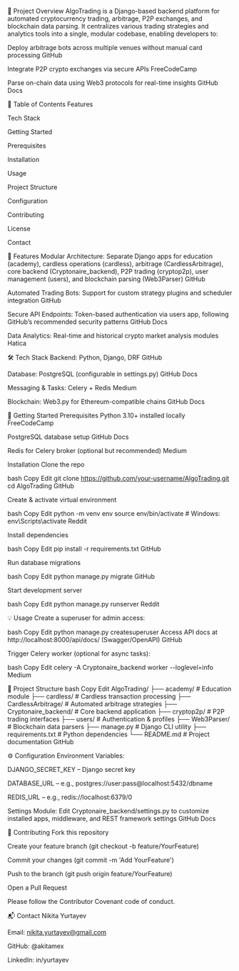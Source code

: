 🚀 Project Overview
AlgoTrading is a Django-based backend platform for automated cryptocurrency trading, arbitrage, P2P exchanges, and blockchain data parsing. It centralizes various trading strategies and analytics tools into a single, modular codebase, enabling developers to:

Deploy arbitrage bots across multiple venues without manual card processing 
GitHub

Integrate P2P crypto exchanges via secure APIs 
FreeCodeCamp

Parse on-chain data using Web3 protocols for real-time insights 
GitHub Docs

📑 Table of Contents
Features

Tech Stack

Getting Started

Prerequisites

Installation

Usage

Project Structure

Configuration

Contributing

License

Contact

🌟 Features
Modular Architecture: Separate Django apps for education (academy), cardless operations (cardless), arbitrage (CardlessArbitrage), core backend (Cryptonaire_backend), P2P trading (cryptop2p), user management (users), and blockchain parsing (Web3Parser) 
GitHub

Automated Trading Bots: Support for custom strategy plugins and scheduler integration 
GitHub

Secure API Endpoints: Token-based authentication via users app, following GitHub’s recommended security patterns 
GitHub Docs

Data Analytics: Real-time and historical crypto market analysis modules 
Hatica

🛠 Tech Stack
Backend: Python, Django, DRF 
GitHub

Database: PostgreSQL (configurable in settings.py) 
GitHub Docs

Messaging & Tasks: Celery + Redis 
Medium

Blockchain: Web3.py for Ethereum-compatible chains 
GitHub Docs

🚀 Getting Started
Prerequisites
Python 3.10+ installed locally 
FreeCodeCamp

PostgreSQL database setup 
GitHub Docs

Redis for Celery broker (optional but recommended) 
Medium

Installation
Clone the repo

bash
Copy
Edit
git clone https://github.com/your-username/AlgoTrading.git
cd AlgoTrading
GitHub

Create & activate virtual environment

bash
Copy
Edit
python -m venv env
source env/bin/activate  # Windows: env\Scripts\activate
Reddit

Install dependencies

bash
Copy
Edit
pip install -r requirements.txt
GitHub

Run database migrations

bash
Copy
Edit
python manage.py migrate
GitHub

Start development server

bash
Copy
Edit
python manage.py runserver
Reddit

💡 Usage
Create a superuser for admin access:

bash
Copy
Edit
python manage.py createsuperuser
Access API docs at http://localhost:8000/api/docs/ (Swagger/OpenAPI) 
GitHub

Trigger Celery worker (optional for async tasks):

bash
Copy
Edit
celery -A Cryptonaire_backend worker --loglevel=info
Medium

📁 Project Structure
bash
Copy
Edit
AlgoTrading/
├── academy/             # Education module
├── cardless/            # Cardless transaction processing
├── CardlessArbitrage/   # Automated arbitrage strategies
├── Cryptonaire_backend/ # Core backend application
├── cryptop2p/           # P2P trading interfaces
├── users/               # Authentication & profiles
├── Web3Parser/          # Blockchain data parsers
├── manage.py            # Django CLI utility
├── requirements.txt     # Python dependencies
└── README.md            # Project documentation
GitHub

⚙️ Configuration
Environment Variables:

DJANGO_SECRET_KEY – Django secret key

DATABASE_URL – e.g., postgres://user:pass@localhost:5432/dbname

REDIS_URL – e.g., redis://localhost:6379/0

Settings Module:
Edit Cryptonaire_backend/settings.py to customize installed apps, middleware, and REST framework settings 
GitHub Docs

🤝 Contributing
Fork this repository

Create your feature branch (git checkout -b feature/YourFeature)

Commit your changes (git commit -m 'Add YourFeature')

Push to the branch (git push origin feature/YourFeature)

Open a Pull Request

Please follow the Contributor Covenant code of conduct. 

📬 Contact
Nikita Yurtayev

Email: nikita.yurtayev@gmail.com

GitHub: @akitamex

LinkedIn: in/yurtayev

